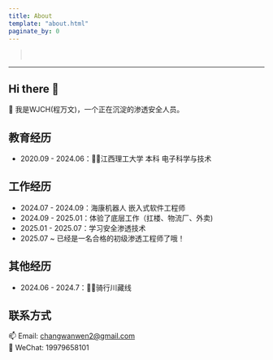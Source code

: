 ```yaml
---
title: About
template: "about.html" 
paginate_by: 0
---
```


<script src="https://cdn.jsdelivr.net/npm/typed.js@2.0.12"></script>
<script>
  document.addEventListener("DOMContentLoaded", function () {
    new Typed("#typed-text", {
      strings: [
        "悟已往之不谏 知来者之可追",
        "真正的强者，敢于逆流而上！！！"
      ], // 每一段文字
      typeSpeed: 50, // 打字速度
      backSpeed: 30, // 删除速度
      loop: true, // 是否循环
      backDelay: 1000, // 删除前的停顿时间
      showCursor: false, // 隐藏光标
    });
  });
</script>
<style>
  .underline {
    font-size: 15px; /* 设置字体大小 */
    font-style: italic; /* 设置斜体 */
    height: 20px; /* 固定高度 */
  }
</style>

> <div id="typed-text" class="underline"></div> <!-- 添加 class -->

---
## Hi there 👋

🤔 我是WJCH(程万文)，一个正在沉淀的渗透安全人员。

## 教育经历
- 2020.09 - 2024.06：🧑‍💻江西理工大学  本科  电子科学与技术

## 工作经历

- 2024.07 - 2024.09：海康机器人 嵌入式软件工程师
- 2024.09 - 2025.01：体验了底层工作（扛楼、物流厂、外卖)
- 2025.01 - 2025.07：学习安全渗透技术
- 2025.07 ~ 已经是一名合格的初级渗透工程师了哦！

## 其他经历
- 2024.06 - 2024.7：🚴‍♀️骑行川藏线

## 联系方式
📫 Email: changwanwen2@gmail.com  
💬 WeChat: 19979658101







